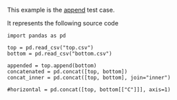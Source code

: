 This example is the [append](https://gitlab.com/c2metadata/python-to-sdtl/-/blob/master/test/sdtl/append.json) test case.

It represents the following source code

```
import pandas as pd

top = pd.read_csv("top.csv")
bottom = pd.read_csv("bottom.csv")

appended = top.append(bottom)
concatenated = pd.concat([top, bottom])
concat_inner = pd.concat([top, bottom], join="inner")

#horizontal = pd.concat([top, bottom[["C"]]], axis=1)
```